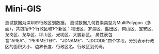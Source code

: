 # Mini-GIS
测试数据为深圳市行政区划数据。
测试数据几何要素类型为MultiPolygon（多面），共包括9个行政区和1个新区：福田区、罗湖区、盐田区、南山区、宝安区、龙岗区、龙华区、坪山区、光明区、大鹏新区。
属性表包含"AREA"、"PERIMETER"、"JDNAME"、"JDCODE"四个字段，分别表示行政区的面积大小、边界长度、行政区名、行政区划代码。
